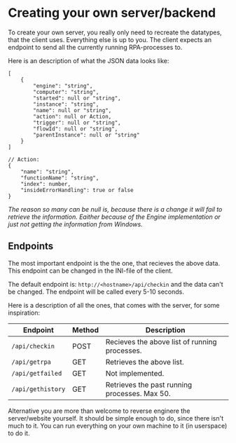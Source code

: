 # Creating your own server/backend

To create your own server, you really only need to recreate the datatypes, that the client uses. Everything else is up to you.
The client expects an endpoint to send all the currently running RPA-processes to.

Here is an description of what the JSON data looks like:
```
[
    {
        "engine": "string",
        "computer": "string",
        "started": null or "string",
        "instance": "string",
        "name": null or "string",
        "action": null or Action,
        "trigger": null or "string",
        "flowId": null or "string",
        "parentInstance": null or "string"
    }
]
```
```
// Action:
{
    "name": "string",
    "functionName": "string",
    "index": number,
    "insideErrorHandling": true or false
}
```

*The reason so many can be null is, because there is a change it will fail to retrieve the information. Eaither because of the Engine implementation or just not getting the information from Windows.*

## Endpoints
The most important endpoint is the the one, that recieves the above data. This endpoint can be changed in the INI-file of the client.

The default endpoint is: `http://<hostname>/api/checkin` and the data can't be changed. The endpoint will be called every 5-10 seconds.

Here is a description of all the ones, that comes with the server, for some inspiration:

| Endpoint          | Method | Description |
| ----------------- | ------ | ----------- |
| `/api/checkin`    | POST | Recieves the above list of running processes. |
| `/api/getrpa`     | GET  | Retrieves the above list. |
| `/api/getfailed`  | GET  | Not implemented. |
| `/api/gethistory` | GET  | Retrieves the past running processes. Max 50. |

Alternative you are more than welcome to reverse enginere the server/website yourself. It should be simple enough to do, since there isn't much to it. You can run everything on your own machine to it (in userspace) to do it.
